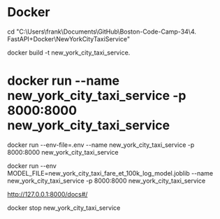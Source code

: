 # Docker
cd "C:\Users\frank\Documents\GitHub\Boston-Code-Camp-34\4. FastAPI+Docker\NewYorkCityTaxiService"

docker build -t new_york_city_taxi_service.

# docker run --name new_york_city_taxi_service -p 8000:8000 new_york_city_taxi_service

docker run --env-file=.env --name new_york_city_taxi_service -p 8000:8000 new_york_city_taxi_service

docker run --env MODEL_FILE=new_york_city_taxi_fare_et_100k_log_model.joblib --name new_york_city_taxi_service -p 8000:8000 new_york_city_taxi_service

http://127.0.0.1:8000/docs#/

docker stop new_york_city_taxi_service
